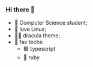 ### Hi there 👋

- 📔 Computer Science student;
- 🐧 love Linux;
- 🧛🏻 dracula theme;
- 📝 fav techs:
  - 🟦 typescript
  - 💎 ruby 

<!--
**KyroSx/KyroSx** is a ✨ _special_ ✨ repository because its `README.md` (this file) appears on your GitHub profile.

Here are some ideas to get you started:

- 🔭 I’m currently working on ...
- 🌱 I’m currently learning ...
- 👯 I’m looking to collaborate on ...
- 🤔 I’m looking for help with ...
- 💬 Ask me about ...
- 📫 How to reach me: ...
- 😄 Pronouns: ...
- ⚡ Fun fact: ...
-->
